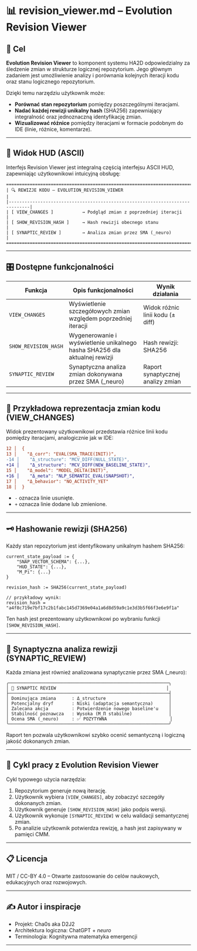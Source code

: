 # 📊 revision_viewer.md – Evolution Revision Viewer

## 📌 Cel

**Evolution Revision Viewer** to komponent systemu HA2D odpowiedzialny za śledzenie zmian w strukturze logicznej repozytorium. Jego głównym zadaniem jest umożliwienie analizy i porównania kolejnych iteracji kodu oraz stanu logicznego repozytorium.

Dzięki temu narzędziu użytkownik może:

- **Porównać stan repozytorium** pomiędzy poszczególnymi iteracjami.
- **Nadać każdej rewizji unikalny hash** (SHA256) zapewniający integralność oraz jednoznaczną identyfikację zmian.
- **Wizualizować różnice** pomiędzy iteracjami w formacie podobnym do IDE (linie, różnice, komentarze).

---

## 📎 Widok HUD (ASCII)

Interfejs Revision Viewer jest integralną częścią interfejsu ASCII HUD, zapewniając użytkownikowi intuicyjną obsługę:

```ascii
===============================================================================
| 🔍 REWIZJE KODU – EVOLUTION_REVISION_VIEWER                                  |
|------------------------------------------------------------------------------|
| [ VIEW_CHANGES ]           → Podgląd zmian z poprzedniej iteracji            |
| [ SHOW_REVISION_HASH ]     → Hash rewizji obecnego stanu                     |
| [ SYNAPTIC_REVIEW ]        → Analiza zmian przez SMA (_neuro)               |
===============================================================================
```

---

## 🎛️ Dostępne funkcjonalności

| Funkcja                 | Opis funkcjonalności                             | Wynik działania                              |
|-------------------------|--------------------------------------------------|----------------------------------------------|
| `VIEW_CHANGES`          | Wyświetlenie szczegółowych zmian względem poprzedniej iteracji | Widok różnic linii kodu (± diff)             |
| `SHOW_REVISION_HASH`    | Wygenerowanie i wyświetlenie unikalnego hasha SHA256 dla aktualnej rewizji | Hash rewizji: SHA256                         |
| `SYNAPTIC_REVIEW`       | Synaptyczna analiza zmian dokonywana przez SMA (_neuro) | Raport synaptycznej analizy zmian            |

---

## 📑 Przykładowa reprezentacja zmian kodu (VIEW_CHANGES)

Widok prezentowany użytkownikowi przedstawia różnice linii kodu pomiędzy iteracjami, analogicznie jak w IDE:

```diff
12 │  {
13 │    "Δ_corr": "EVAL(SMA_TRACE(INIT))",
-14 │    "Δ_structure": "MCV_DIFF(NULL_STATE)",
+14 │    "Δ_structure": "MCV_DIFF(NEW_BASELINE_STATE)",
15 │    "Δ_model": "MODEL_DELTA(INIT)",
+16 │    "Δ_meta": "NLP_SEMANTIC_EVAL(SNAPSHOT)",
17 │    "Δ_behavior": "NO_ACTIVITY_YET"
18 │  }
```

- `-` oznacza linie usunięte.
- `+` oznacza linie dodane lub zmienione.

---

## 🗝️ Hashowanie rewizji (SHA256)

Każdy stan repozytorium jest identyfikowany unikalnym hashem SHA256:

```pseudo
current_state_payload := {
    "SNAP_VECTOR_SCHEMA": {...},
    "HUD_STATE": {...},
    "M_Pi": {...}
}

revision_hash := SHA256(current_state_payload)

// przykładowy wynik:
revision_hash = "a4f8c719e7bf17c2b1fabc145d7369e04a1a6d8d59a9c1e3d3b5f66f3e6e9f1a"
```

Ten hash jest prezentowany użytkownikowi po wybraniu funkcji `[SHOW_REVISION_HASH]`.

---

## 🧠 Synaptyczna analiza rewizji (SYNAPTIC_REVIEW)

Każda zmiana jest również analizowana synaptycznie przez SMA (_neuro):

```ascii
╭─────────────────────────────────────────────────────────────╮
│ 📡 SYNAPTIC REVIEW                                          │
├─────────────────────────────────────────────────────────────┤
│ Dominująca zmiana      : Δ_structure                        │
│ Potencjalny dryf       : Niski (adaptacja semantyczna)      │
│ Zalecana akcja         : Potwierdzenie nowego baseline'u    │
│ Stabilność poznawcza   : Wysoka (M_Π stabilne)              │
│ Ocena SMA (_neuro)     : ✅ POZYTYWNA                        │
╰─────────────────────────────────────────────────────────────╯
```

Raport ten pozwala użytkownikowi szybko ocenić semantyczną i logiczną jakość dokonanych zmian.

---

## 🔄 Cykl pracy z Evolution Revision Viewer

Cykl typowego użycia narzędzia:

1. Repozytorium generuje nową iterację.
2. Użytkownik wybiera `[VIEW_CHANGES]`, aby zobaczyć szczegóły dokonanych zmian.
3. Użytkownik generuje `[SHOW_REVISION_HASH]` jako podpis wersji.
4. Użytkownik wykonuje `[SYNAPTIC_REVIEW]` w celu walidacji semantycznej zmian.
5. Po analizie użytkownik potwierdza rewizję, a hash jest zapisywany w pamięci CMM.

---

## 📋 Licencja

MIT / CC-BY 4.0 – Otwarte zastosowanie do celów naukowych, edukacyjnych oraz rozwojowych.

---

## ✍️ Autor i inspiracje

- Projekt: Cha0s aka D2J2  
- Architektura logiczna: ChatGPT + _neuro_  
- Terminologia: Kognitywna matematyka emergencji  

---